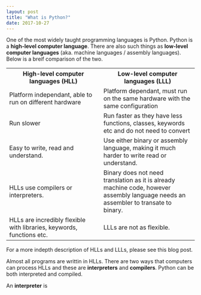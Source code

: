 ```yaml
---
layout: post
title: "What is Python?"
date: 2017-10-27
---
```

 One of the most widely taught programming languages is Python. Python is a <b>high-level computer language</b>. There are also 
 such things as <b>low-level computer languages</b> (aka. machine languages / assembly languages). Below is a breif comparison 
 of the two.
 
 <table style="width:100%">
  <tr>
    <th width="50%">High-level computer languages (HLL)</th>
    <th width="50%">Low-level computer languages (LLL)</th> 
  </tr>
  <tr>
    <td>Platform independant, able to run on different hardware</td>
    <td>Platform dependant, must run on the same hardware with the same configuration</td> 
  </tr>
  <tr>
    <td>Run slower </td>
    <td>Run faster as they have less functions, classes, keywords etc and do not need to convert</td> 
  </tr>
  <tr>
    <td>Easy to write, read and understand.</td>
    <td>Use either binary or assembly language, making it much harder to write read or understand.</td>
  </tr>
  <tr>
    <td>HLLs use compilers or interpreters.</td>
    <td>Binary does not need translation as it is already machine code, however
    assembly language needs an assembler to transate to binary.</td>
  </tr>
  <tr>
    <td>HLLs are incredibly flexible with libraries, keywords, functions etc.</td>
    <td>LLLs are not as flexible.</td>
  </tr>
</table>

For a more indepth description of HLLs and LLLs, please see this blog post.

Almost all programs are writtin in HLLs. There are two ways that computers can process 
HLLs and these are <b>interpreters</b> and <b>compilers</b>. Python can be both interpreted
and compiled.

An <b>interpreter</b> is 
